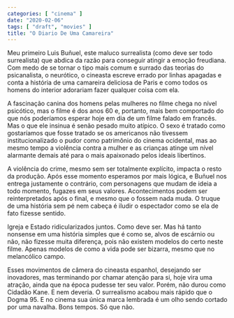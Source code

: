 ```yaml
---
categories: [ "cinema" ]
date: "2020-02-06"
tags: [ "draft", "movies" ]
title: "O Diario De Uma Camareira"
---
```

Meu primeiro Luis Buñuel, este maluco surrealista (como deve ser todo surrealista) que abdica da razão para conseguir atingir a emoção freudiana. Com medo de se tornar o tipo mais comum e surrado das teorias do psicanalista, o neurótico, o cineasta escreve errado por linhas apagadas e conta a história de uma camareira deliciosa de Paris e como todos os homens do interior adorariam fazer qualquer coisa com ela.

A fascinação canina dos homens pelas mulheres no filme chega no nível psicótico, mas o filme é dos anos 60 e, portanto, mais bem comportado do que nós poderíamos esperar hoje em dia de um filme falado em francês. Mas o que ele insinua é senão pesado muito atípico. O sexo é tratado como gostaríamos que fosse tratado se os americanos não tivessem institucionalizado o pudor como patrimônio do cinema ocidental, mas ao mesmo tempo a violência contra a mulher e as crianças atinge um nível alarmante demais até para o mais apaixonado pelos ideais libertinos.

A violência do crime, mesmo sem ser totalmente explícito, impacta o resto da produção. Após esse momento esperamos por mais lógica, e Buñuel nos entrega justamente o contrário, com personagens que mudam de ideia a todo momento, fugazes em seus valores. Acontecimentos podem ser reinterpretados após o final, e mesmo que o fossem nada muda. O truque de uma história sem pé nem cabeça é iludir o espectador como se ela de fato fizesse sentido.

Igreja e Estado ridicularizados juntos. Como deve ser. Mas há tanto nonsense em uma história simples que é como se, alvos de escárnio ou não, não fizesse muita diferença, pois não existem modelos do certo neste filme. Apenas modelos de como a vida pode ser bizarra, mesmo que no melancólico campo.

Esses movimentos de câmera do cineasta espanhol, desejando ser inovadores, mas terminando por chamar atenção para si, hoje vira uma atração, ainda que na época pudesse ter seu valor. Porém, não durou como Cidadão Kane. E nem deveria. O surrealismo acabou mais rápido que o Dogma 95. E no cinema sua única marca lembrada é um olho sendo cortado por uma navalha. Bons tempos. Só que não.
